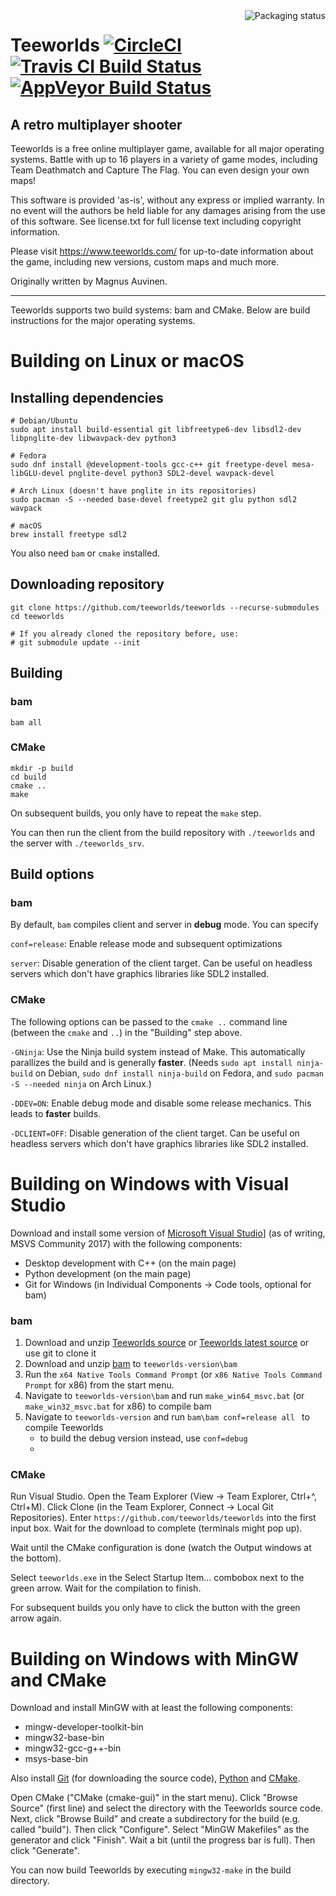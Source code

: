 <a href="https://repology.org/metapackage/teeworlds/versions">
    <img src="https://repology.org/badge/vertical-allrepos/teeworlds.svg" alt="Packaging status" align="right">
</a>

Teeworlds [![CircleCI](https://circleci.com/gh/teeworlds/teeworlds.svg?style=svg)](https://circleci.com/gh/teeworlds/teeworlds) [![Travis CI Build Status](https://travis-ci.org/teeworlds/teeworlds.svg?branch=master)](https://travis-ci.org/teeworlds/teeworlds) [![AppVeyor Build Status](https://ci.appveyor.com/api/projects/status/github/teeworlds/teeworlds?branch=master&svg=true)](https://ci.appveyor.com/project/heinrich5991/teeworlds)
=========

A retro multiplayer shooter
---------------------------

Teeworlds is a free online multiplayer game, available for all major
operating systems. Battle with up to 16 players in a variety of game
modes, including Team Deathmatch and Capture The Flag. You can even
design your own maps!

This software is provided 'as-is', without any express or implied
warranty. In no event will the authors be held liable for any damages
arising from the use of this software. See license.txt for full license
text including copyright information.

Please visit https://www.teeworlds.com/ for up-to-date information about
the game, including new versions, custom maps and much more.

Originally written by Magnus Auvinen.

--------

Teeworlds supports two build systems: bam and CMake. Below are build instructions for the major operating systems.


Building on Linux or macOS
==========================

Installing dependencies
-----------------------

    # Debian/Ubuntu
    sudo apt install build-essential git libfreetype6-dev libsdl2-dev libpnglite-dev libwavpack-dev python3
    
    # Fedora
    sudo dnf install @development-tools gcc-c++ git freetype-devel mesa-libGLU-devel pnglite-devel python3 SDL2-devel wavpack-devel
    
    # Arch Linux (doesn't have pnglite in its repositories)
    sudo pacman -S --needed base-devel freetype2 git glu python sdl2 wavpack
    
    # macOS
    brew install freetype sdl2

You also need `bam` or `cmake` installed.

Downloading repository
----------------------

    git clone https://github.com/teeworlds/teeworlds --recurse-submodules
    cd teeworlds
    
    # If you already cloned the repository before, use:
    # git submodule update --init

Building 
----------------------

### bam

    bam all

### CMake

    mkdir -p build
    cd build
    cmake ..
    make

On subsequent builds, you only have to repeat the `make` step.

You can then run the client from the build repository with `./teeworlds` and the server with
`./teeworlds_srv`.


Build options
-------------

### bam

By default, `bam` compiles client and server in **debug** mode. You can specify

`conf=release`: Enable release mode and subsequent optimizations

`server`: Disable generation of the client target. Can be useful on
headless servers which don't have graphics libraries like SDL2 installed.


### CMake

The following options can be passed to the `cmake ..` command line (between the
`cmake` and `..`) in the "Building" step above.

`-GNinja`: Use the Ninja build system instead of Make. This automatically
parallizes the build and is generally **faster**. (Needs `sudo apt install
ninja-build` on Debian, `sudo dnf install ninja-build` on Fedora, and `sudo
pacman -S --needed ninja` on Arch Linux.)

`-DDEV=ON`: Enable debug mode and disable some release mechanics. This leads to
**faster** builds.

`-DCLIENT=OFF`: Disable generation of the client target. Can be useful on
headless servers which don't have graphics libraries like SDL2 installed.


Building on Windows with Visual Studio
======================================

Download and install some version of [Microsoft Visual Studio](https://visualstudio.microsoft.com/en/downloads/)] (as of writing, MSVS Community 2017) with the following components:

* Desktop development with C++ (on the main page)
* Python development (on the main page)
* Git for Windows (in Individual Components → Code tools, optional for bam)

### bam

1. Download and unzip [Teeworlds source](https://github.com/teeworlds/teeworlds/releases) or [Teeworlds latest source](https://github.com/teeworlds/teeworlds/archive/master.zip) or use git to clone it
2. Download and unzip [bam](https://github.com/teeworlds/bam/archive/master.zip) to `teeworlds-version\bam`
3. Run the `x64 Native Tools Command Prompt` (or `x86 Native Tools Command Prompt` for x86) from the start menu.
4. Navigate to `teeworlds-version\bam` and run `make_win64_msvc.bat` (or `make_win32_msvc.bat` for x86) to compile bam
5. Navigate to `teeworlds-version` and run `bam\bam conf=release all ` to compile Teeworlds
   - to build the debug version instead, use `conf=debug`
   - 

### CMake

Run Visual Studio. Open the Team Explorer (View → Team Explorer, Ctrl+^,
Ctrl+M). Click Clone (in the Team Explorer, Connect → Local Git Repositories).
Enter `https://github.com/teeworlds/teeworlds` into the first input box. Wait
for the download to complete (terminals might pop up).

Wait until the CMake configuration is done (watch the Output windows at the
bottom).

Select `teeworlds.exe` in the Select Startup Item… combobox next to the green
arrow. Wait for the compilation to finish.

For subsequent builds you only have to click the button with the green arrow
again.


Building on Windows with MinGW and CMake
==============================

Download and install MinGW with at least the following components:

- mingw-developer-toolkit-bin
- mingw32-base-bin
- mingw32-gcc-g++-bin
- msys-base-bin

Also install [Git](https://git-scm.com/downloads) (for downloading the source
code), [Python](https://www.python.org/downloads/) and
[CMake](https://cmake.org/download/).

Open CMake ("CMake (cmake-gui)" in the start menu). Click "Browse Source"
(first line) and select the directory with the Teeworlds source code. Next,
click "Browse Build" and create a subdirectory for the build (e.g. called
"build"). Then click "Configure". Select "MinGW Makefiles" as the generator and
click "Finish". Wait a bit (until the progress bar is full). Then click
"Generate".

You can now build Teeworlds by executing `mingw32-make` in the build directory.
